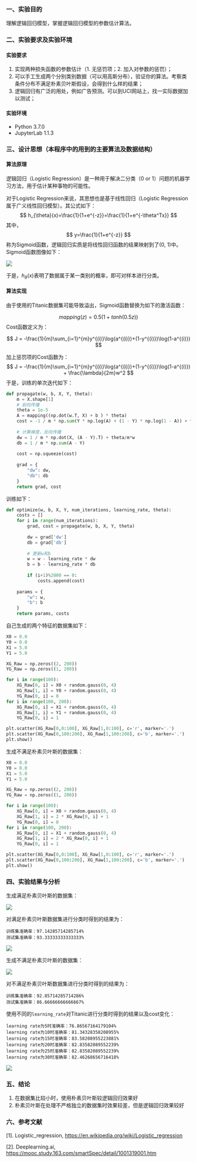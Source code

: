 ### 一、实验目的

理解逻辑回归模型，掌握逻辑回归模型的参数估计算法。

### 二、实验要求及实验环境

#### 实验要求

1. 实现两种损失函数的参数估计（1. 无惩罚项；2. 加入对参数的惩罚）；
2. 可以手工生成两个分别类别数据（可以用高斯分布），验证你的算法。考察类条件分布不满足朴素贝叶斯假设，会得到什么样的结果；
3. 逻辑回归有广泛的用处，例如广告预测。可以到UCI网站上，找一实际数据加以测试；

#### 实验环境

- Python 3.7.0
- JupyterLab 1.1.3

### 三、设计思想（本程序中的用到的主要算法及数据结构）

#### 算法原理

逻辑回归（Logistic Regression）是一种用于解决二分类（0 or 1）问题的机器学习方法，用于估计某种事物的可能性。

对于Logistic Regression来说，其思想也是基于线性回归（Logistic Regression属于广义线性回归模型）。其公式如下：
$$
h_{\theta}(x)=\frac{1}{1+e^{-z}}=\frac{1}{1+e^{-\theta^Tx}}
$$
其中，
$$
y=\frac{1}{1+e^{-z}}
$$
称为Sigmoid函数，逻辑回归实质是将线性回归函数的结果映射到了(0, 1)中。Sigmoid函数图像如下：

![](https://tva1.sinaimg.cn/large/006y8mN6gy1g809z3831ag30du060t8k.gif)

于是，$h_{\theta}(x)$表明了数据属于某一类别的概率，即可对样本进行分类。

#### 算法实现

由于使用的Titanic数据集可能导致溢出，Sigmoid函数替换为如下的激活函数：

$$
mapping(z) = 0.5(1+tanh(0.5z))
$$
Cost函数定义为：

$$
J = -\frac{1}{m}\sum_{i=1}^{m}y^{(i)}\log(a^{(i)})+(1-y^{(i)})\log(1-a^{(i)})
$$

加上惩罚项的Cost函数为：
$$
J = -\frac{1}{m}\sum_{i=1}^{m}y^{(i)}\log(a^{(i)})+(1-y^{(i)})\log(1-a^{(i)}) + \frac{\lambda}{2m}w^2
$$
于是，训练的单次迭代如下：

```python
def propagate(w, b, X, Y, theta):
    m = X.shape[1]
    # 前向传播
    theta = 1e-5
    A = mapping((np.dot(w.T, X) + b ) * theta)
    cost = -1 / m * np.sum(Y * np.log(A) + (1 - Y) * np.log(1 - A)) + theta/(2*m)*np.dot(w.T, w)
    
    # 计算梯度，反向传播
    dw = 1 / m * np.dot(X, (A - Y).T) + theta/m*w
    db = 1 / m * np.sum(A - Y)
    
    cost = np.squeeze(cost)
    
    grad = {
        "dw": dw,
        "db": db
    }
    return grad, cost
```

训练如下：

```python
def optimize(w, b, X, Y, num_iterations, learning_rate, theta):
    costs = []
    for i in range(num_iterations):
        grad, cost = propagate(w, b, X, Y, theta)
        
        dw = grad['dw']
        db = grad['db']
        
        # 更新w和b
        w = w - learning_rate * dw
        b = b - learning_rate * db
        
        if (i+1)%2000 == 0:
            costs.append(cost)
        
    params = {
        "w": w,
        "b": b
    }
    return params, costs
```

自己生成的两个特征的数据集如下：

```python
X0 = 0.0
Y0 = 0.0
X1 = 5.0
Y1 = 5.0

XG_Raw = np.zeros((2, 200))
YG_Raw = np.zeros((1, 200))

for i in range(100):
    XG_Raw[0, i] = X0 + random.gauss(0, 4)
    XG_Raw[1, i] = Y0 + random.gauss(0, 4)
    YG_Raw[0, i] = 0
for i in range(100, 200):
    XG_Raw[0, i] = X1 + random.gauss(0, 4)
    XG_Raw[1, i] = Y1 + random.gauss(0, 4)
    YG_Raw[0, i] = 1

plt.scatter(XG_Raw[0,0:100], XG_Raw[1,0:100], c='r', marker='.')
plt.scatter(XG_Raw[0,100:200], XG_Raw[1,100:200], c='b', marker='.')
plt.show()
```

生成不满足朴素贝叶斯的数据集：

```python
X0 = 0.0
Y0 = 0.0
X1 = 5.0
Y1 = 5.0

XG_Raw = np.zeros((2, 200))
YG_Raw = np.zeros((1, 200))

for i in range(100):
    XG_Raw[0, i] = X0 + random.gauss(0, 4)
    XG_Raw[1, i] = 2 * XG_Raw[0, i] + 1
    YG_Raw[0, i] = 0
for i in range(100, 200):
    XG_Raw[0, i] = X1 + random.gauss(0, 4)
    XG_Raw[1, i] = 2 * XG_Raw[0, i] + 1
    YG_Raw[0, i] = 1

plt.scatter(XG_Raw[0,0:100], XG_Raw[1,0:100], c='r', marker='.')
plt.scatter(XG_Raw[0,100:200], XG_Raw[1,100:200], c='b', marker='.')
plt.show()
```

### 四、实验结果与分析

生成满足朴素贝叶斯的数据集：

![](https://tva1.sinaimg.cn/large/006y8mN6ly1g80aatvs53j30ak070a9z.jpg)

对满足朴素贝叶斯数据集进行分类时得到的结果为：

```
训练集准确率：97.14285714285714%
测试集准确率：93.33333333333333%
```

![](https://tva1.sinaimg.cn/large/006y8mN6ly1g80egmr9ncj30ak070jre.jpg)

生成不满足朴素贝叶斯的数据集：

![](https://tva1.sinaimg.cn/large/006y8mN6ly1g80ab59j0bj30ak070748.jpg)

对不满足朴素贝叶斯数据集进行分类时得到的结果为：

```
训练集准确率：92.85714285714286%
测试集准确率：86.66666666666667%
```

使用不同的`learning_rate`对Titanic进行分类时得到的结果以及cost变化：

```
learning rate为5时准确率：76.86567164179104%
learning rate为10时准确率：81.34328358208955%
learning rate为15时准确率：83.58208955223881%
learning rate为20时准确率：82.83582089552239%
learning rate为25时准确率：82.83582089552239%
learning rate为30时准确率：82.46268656716418%
```

![](https://tva1.sinaimg.cn/large/006y8mN6ly1g80adioaloj30as070t99.jpg)

### 五、结论

1. 在数据集比较小时，使用朴素贝叶斯较逻辑回归效果好
2. 朴素贝叶斯在处理不严格独立的数据集时效果较差，但是逻辑回归效果较好

### 六、参考文献

[1]. Logistic_regression, https://en.wikipedia.org/wiki/Logistic_regression

[2]. Deeplearning.ai, https://mooc.study.163.com/smartSpec/detail/1001319001.htm